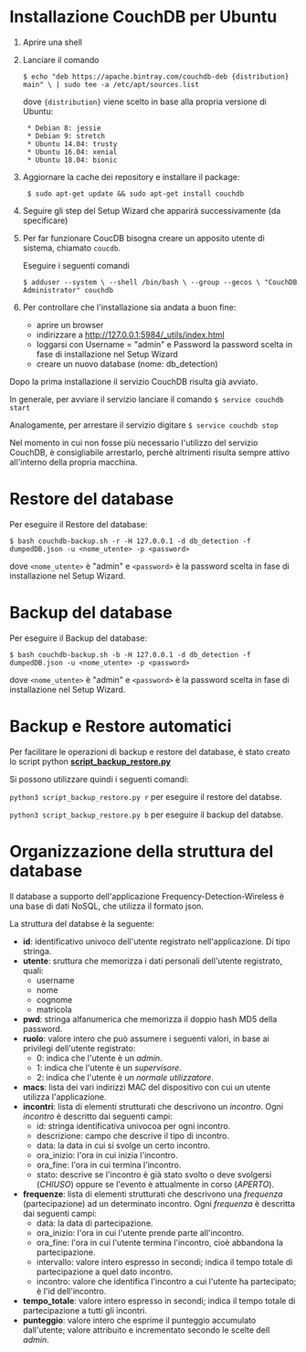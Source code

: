 # Installazione CouchDB per Ubuntu

1. Aprire una shell

2. Lanciare il comando

	`$ echo "deb https://apache.bintray.com/couchdb-deb {distribution} main" \
    		| sudo tee -a /etc/apt/sources.list`
    
	dove `{distribution}` viene scelto in base alla propria versione di Ubuntu:

		* Debian 8: jessie
		* Debian 9: stretch
		* Ubuntu 14.04: trusty
		* Ubuntu 16.04: xenial
		* Ubuntu 18.04: bionic
		
		
3. Aggiornare la cache dei repository e installare il package:

	` $ sudo apt-get update && sudo apt-get install couchdb`
	
4. Seguire gli step del Setup Wizard che apparirà successivamente (da specificare)

5. Per far funzionare CoucDB bisogna creare un apposito utente di sistema, chiamato `coucdb`.

	Eseguire i seguenti comandi

	` $ adduser --system \
            --shell /bin/bash \
            --group --gecos \
            "CouchDB Administrator" couchdb `


6. Per controllare che l'installazione sia andata a buon fine:

	* aprire un browser
	* indirizzare a http://127.0.0.1:5984/_utils/index.html
	* loggarsi con Username = "admin" e Password la password scelta in fase di installazione nel Setup Wizard
	* creare un nuovo database (nome: db_detection)
	

Dopo la prima installazione il servizio CouchDB risulta già avviato.

In generale, per avviare il servizio lanciare il comando
`$ service couchdb start`

Analogamente, per arrestare il servizio digitare
`$ service couchdb stop`
	
Nel momento in cui non fosse più necessario l'utilizzo del servizio CouchDB, è consigliabile arrestarlo, perchè altrimenti risulta sempre attivo all'interno della propria macchina.


# Restore del database

Per eseguire il Restore del database: 

`$ bash couchdb-backup.sh -r -H 127.0.0.1 -d db_detection -f dumpedDB.json -u <nome_utente> -p <password>`

dove `<nome_utente>` è "admin" e `<password>` è la password scelta in fase di installazione nel Setup Wizard.


# Backup del database

Per eseguire il Backup del database:

`$ bash couchdb-backup.sh -b -H 127.0.0.1 -d db_detection -f dumpedDB.json -u <nome_utente> -p <password>` 

dove `<nome_utente>` è "admin" e `<password>` è la password scelta in fase di installazione nel Setup Wizard.

# Backup e Restore automatici

Per facilitare le operazioni di backup e restore del database, è stato creato lo script python **[script_backup_restore.py](https://github.com/GiovanniBellorio/Frequency-Detection-Wireless/blob/dev/dumpedDb/script_backup_restore.py)**

Si  possono utilizzare quindi i seguenti comandi:

```python3 script_backup_restore.py r``` per eseguire il restore del databse.

```python3 script_backup_restore.py b``` per eseguire il backup del databse.




# Organizzazione della struttura del database

Il database a supporto dell'applicazione Frequency-Detection-Wireless è una base di dati NoSQL, che utilizza il formato json.

La struttura del databse è la seguente:

* **id**: identificativo univoco dell'utente registrato nell'applicazione. Di tipo stringa.
* **utente**: sruttura che memorizza i dati personali dell'utente registrato, quali:
	* username
	* nome
	* cognome
	* matricola
* **pwd**: stringa alfanumerica che memorizza il doppio hash MD5 della password.
* **ruolo**: valore intero che può assumere i seguenti valori, in base ai privilegi dell'utente registrato:
	* 0: indica che l'utente è un _admin_.
	* 1: indica che l'utente è un _supervisore_.
	* 2: indica che l'utente è un _normale utilizzatore_.
* **macs**: lista dei vari indirizzi MAC del dispositivo con cui un utente utilizza l'applicazione.
* **incontri**: lista di elementi strutturati che descrivono un _incontro_.
		Ogni _incontro_ è descritto dai seguenti campi:
	* id: stringa identificativa univocoa per ogni incontro.
	* descrizione: campo che descrive il tipo di incontro.
	* data: la data in cui si svolge un certo incontro.
	* ora_inizio: l'ora in cui inizia l'incontro.
	* ora_fine: l'ora in cui termina l'incontro.
	* stato: descrive se l'incontro è già stato svolto o deve svolgersi (_CHIUSO_) oppure se l'evento è attualmente in corso (_APERTO_).
* **frequenze**: lista di elementi strutturati che descrivono una _frequenza_ (partecipazione) ad un determinato incontro.
		Ogni _frequenza_ è descritta dai seguenti campi:
	* data: la data di partecipazione.
	* ora_inizio: l'ora in cui l'utente prende parte all'incontro.
	* ora_fine: l'ora in cui l'utente termina l'incontro, cioè abbandona la partecipazione.
	* intervallo: valore intero espresso in secondi; indica il tempo totale di partecipazione a quel dato incontro.
	* incontro: valore che identifica l'incontro a cui l'utente ha partecipato; è l'id dell'incontro.
* **tempo_totale**: valore intero espresso in secondi; indica il tempo totale di partecipazione a tutti gli incontri.
* **punteggio**: valore intero che esprime il punteggio accumulato dall'utente; valore attribuito e incrementato secondo le scelte dell _admin_.
		


